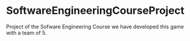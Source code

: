 # SoftwareEngineeringCourseProject
Project of the Sofware Engineering Course we have developed this game with a team of 5.
